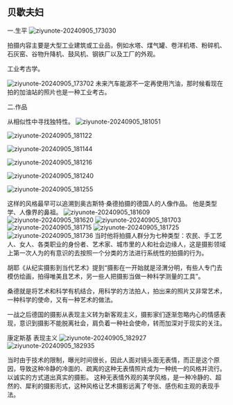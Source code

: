 ## 贝歇夫妇
一.生平
![ziyunote-20240905_173030](https://gitee.com/kawahara0616/photographnotes/raw/master/imgs/202409051730809.png)

拍摄内容主要是大型工业建筑或工业品，例如水塔、煤气罐、卷洋机塔、粉碎机、石灰窑、谷物升降机、鼓风机、钢铁厂以及工厂的外观。

工业考古学。

![ziyunote-20240905_173702](https://gitee.com/kawahara0616/photographnotes/raw/master/imgs/202409051737085.png)
未来汽车能源不一定再使用汽油，那时候看现在拍的加油站的照片也是一种工业考古。

二.作品

从相似性中寻找独特性。
![ziyunote-20240905_181051](https://gitee.com/kawahara0616/photographnotes/raw/master/imgs/202409051810502.png)

![ziyunote-20240905_181122](https://gitee.com/kawahara0616/photographnotes/raw/master/imgs/202409051811775.png)

![ziyunote-20240905_181144](https://gitee.com/kawahara0616/photographnotes/raw/master/imgs/202409051811207.png)

![ziyunote-20240905_181216](https://gitee.com/kawahara0616/photographnotes/raw/master/imgs/202409051812992.png)

![ziyunote-20240905_181240](https://gitee.com/kawahara0616/photographnotes/raw/master/imgs/202409051812926.png)

![ziyunote-20240905_181255](https://gitee.com/kawahara0616/photographnotes/raw/master/imgs/202409051812735.png)

这样的风格最早可以追溯到奥古斯特·桑德拍摄的德国人的人像作品。
他是类型学、人像界的鼻祖。
![ziyunote-20240905_181609](https://gitee.com/kawahara0616/photographnotes/raw/master/imgs/202409051816846.png)
![ziyunote-20240905_181620](https://gitee.com/kawahara0616/photographnotes/raw/master/imgs/202409051816850.png)
![ziyunote-20240905_181703](https://gitee.com/kawahara0616/photographnotes/raw/master/imgs/202409051817435.png)
![ziyunote-20240905_181715](https://gitee.com/kawahara0616/photographnotes/raw/master/imgs/202409051817434.png)
![ziyunote-20240905_181725](https://gitee.com/kawahara0616/photographnotes/raw/master/imgs/202409051817877.png)
![ziyunote-20240905_181736](https://gitee.com/kawahara0616/photographnotes/raw/master/imgs/202409051817670.png)
当时他将拍摄人群分为七种类型：农民、手工艺人、女人、各类职业的身份者、艺术家、城市里的人和社会边缘人，这是摄影领域上第一次人为的有意识的去按照一个分类的方法进行系统性的拍摄的行为。

胡耶《从纪实摄影到当代艺术》提到“摄影在一开始就是泾渭分明，有些人专门去模仿绘画，拍得唯美且艺术，另一些人把摄影当做一种科学测量的工具”。

桑德就是将艺术和科学有机结合，用科学的方法拍人，拍出来的照片又非常艺术，一种科学的使命，又有一种艺术的做法。

一战之后德国的摄影从表现主义转为新客观主义，摄影家们逐渐忽略内心的情感表现，意识到摄影不能脱离社会，肩负着一种社会使命，转而加深对于现实的关注。

康定斯基 表现主义
![ziyunote-20240905_182927](https://gitee.com/kawahara0616/photographnotes/raw/master/imgs/202409051829268.png)
![ziyunote-20240905_182935](https://gitee.com/kawahara0616/photographnotes/raw/master/imgs/202409051829016.png)

当时由于技术的限制，曝光时间很长，因此人面对镜头面无表情，而正是这个原因，导致这种冷静的冷面的、疏离的这种无表情照片成为一种统一的风格并流行。
以诚实的方式道出真实的摄影。
这种无表情外观的美学风格，是一种冷静的、超然的、犀利的摄影形式，这种风格让艺术摄影远离了夸张、感伤和主观的表现手法。